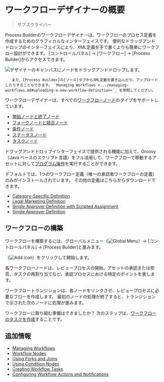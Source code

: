 # ワークフローデザイナーの概要

> サブスクライバー

Process Builderのワークフローデザイナーは、ワークフローのプロセス定義を作成するためのグラフィカルなインターフェイスです。 便利なドラッグアンドドロップのインターフェイスにより、XML定義を手で書くよりも簡単にワークフロー設計ができます。 [コントロールパネル] → [ワークフロー] → [Process Builder]からアクセスできます。

![デザイナーのキャンバスにノードをドラッグアンドドロップします。](./workflow-designer-overview/images/01.png)

``` tip::
   また、[Process Builder]の[ソース]タブからXML定義を書き込んだり、アップロードしたりすることもできます。 `Managing Workflows <.../managing-workflows.md#uploading-a-new-workflow-definition>`_ を参照してください。
```

ワークフローデザイナーは、すべての[ワークフローノード](./workflow-nodes.md)のタイプをサポートしています。

  - [開始ノードと終了ノード](./workflow-nodes.md#start-and-end-nodes)
  - [フォークノードと結合ノード](./using-forks-and-joins.md)
  - [条件ノード](./using-condition-nodes.md)
  - [ステータスノード](./workflow-nodes.md#state-nodes)
  - [タスクノード](./creating-workflow-tasks.md)

ドラッグアンドドロップインターフェイスで提供される機能に加えて、Groovy（Java ベースのスクリプト言語）をフル活用して、ワークフローで移動するアセットに対して[プログラム操作](./../../developer-guide/using-the-script-engine-in-workflow.md)を実行することができます。

デフォルトでは、1つのワークフロー定義（唯一の承認者ワークフローの定義）のみがインストールされています。 その他の定義はこちらからダウンロードできます。

  - [Category-Specific Definition](https://github.com/liferay/liferay-portal/blob/[$LIFERAY_LEARN_PORTAL_GIT_TAG$]/modules/apps/portal-workflow/portal-workflow-kaleo-runtime-impl/src/main/resources/META-INF/definitions/category-specific-definition.xml)
  - [Legal Marketing Definition](https://github.com/liferay/liferay-portal/blob/[$LIFERAY_LEARN_PORTAL_GIT_TAG$]/modules/apps/portal-workflow/portal-workflow-kaleo-runtime-impl/src/main/resources/META-INF/definitions/legal-marketing-definition.xml)
  - [Single Approver Definition with Scripted Assignment](https://github.com/liferay/liferay-portal/blob/[$LIFERAY_LEARN_PORTAL_GIT_TAG$]/modules/apps/portal-workflow/portal-workflow-kaleo-runtime-impl/src/main/resources/META-INF/definitions/single-approver-definition-scripted-assignment.xml)
  - [Single Approver Definition](https://github.com/liferay/liferay-portal/blob/[$LIFERAY_LEARN_PORTAL_GIT_TAG$]/modules/apps/portal-workflow/portal-workflow-kaleo-runtime-impl/src/main/resources/META-INF/definitions/single-approver-definition.xml)

## ワークフローの構築

ワークフローを構築するには、グローバルメニュー（![Global Menu](../../../../images/icon-applications-menu.png)）→ [コントロールパネル] → [Process Builder]と進みます。

（![Add icon](../../../../images/icon-add.png)）をクリックして開始します。

各ワークフローノードは、レビュープロセスの開始、アセットの承認または拒否、タスクの再割り当てなど、承認プロセスにおける特定のポイントを表します。

ワークフロートランジションは、各ノードをリンクさせ、レビュープロセスに必要なフローを作成します。 最初のノードの処理が終了すると、トランジションで示された次のノードに処理が進みます。

ワークフローに取り組む準備はできましたか？ 次のステップは、[ワークフローのタスクを作成](./creating-workflow-tasks.md)することです。

## 追加情報

  - [Managing Workflows](../managing-workflows.md)
  - [Workflow Nodes](./workflow-nodes.md)
  - [Using Forks and Joins](./using-forks-and-joins.md)
  - [Using Condition Nodes](./using-condition-nodes.md)
  - [Creating Workflow Tasks](./creating-workflow-tasks.md)
  - [Configuring Workflow Actions and Notifications](./configuring-workflow-actions-and-notifications.md)
